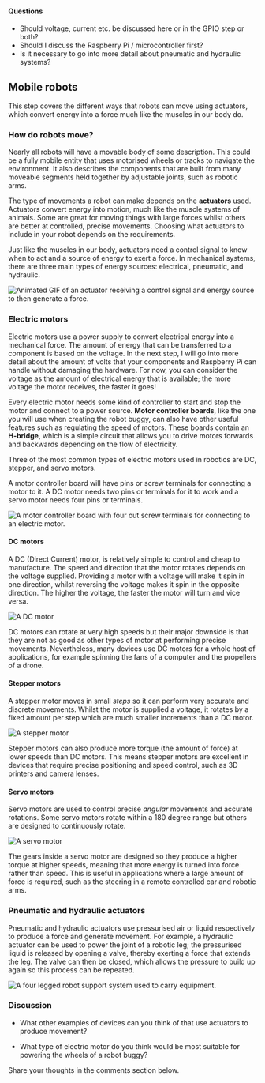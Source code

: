 [comment]: # (
Is this step open? Y/N
If so, short description of this step:
Related links:
Related files:
)

#### Questions ####

+ Should voltage, current etc. be discussed here or in the GPIO step or both?
+ Should I discuss the Raspberry Pi / microcontroller first?
+ Is it necessary to go into more detail about pneumatic and hydraulic systems?

## Mobile robots

This step covers the different ways that robots can move using actuators, which convert energy into a force much like the muscles in our body do.

### How do robots move?

Nearly all robots will have a movable body of some description. This could be a fully mobile entity that uses motorised wheels or tracks to navigate the environment. It also describes the components that are built from many moveable segments held together by adjustable joints, such as robotic arms. 

<!-- Microcontroller / Raspberry Pi -->

The type of movements a robot can make depends on the **actuators** used. Actuators convert energy into motion, much like the muscle systems of animals. Some are great for moving things with large forces whilst others are better at controlled, precise movements. Choosing what actuators to include in your robot depends on the requirements.

Just like the muscles in our body, actuators need a control signal to know when to act and a source of energy to exert a force. In mechanical systems, there are three main types of energy sources: electrical, pneumatic, and hydraulic. 

![Animated GIF of an actuator receiving a control signal and energy source to then generate a force.](images/1_5-actuator-diagram.jpeg)

### Electric motors

Electric motors use a power supply to convert electrical energy into a mechanical force. The amount of energy that can be transferred to a component is based on the voltage. In the next step, I will go into more detail about the amount of volts that your components and Raspberry Pi can handle without damaging the hardware. For now, you can consider the voltage as the amount of electrical energy that is available; the more voltage the motor receives, the faster it goes!

Every electric motor needs some kind of controller to start and stop the motor and connect to a power source. **Motor controller boards**, like the one you will use when creating the robot buggy, can also have other useful features such as regulating the speed of motors. These boards contain an **H-bridge**, which is a simple circuit that allows you to drive motors forwards and backwards depending on the flow of electricity.

Three of the most common types of electric motors used in robotics are DC, stepper, and servo motors. 

<!-- Check correctness. Move to the end or next step. -->
A motor controller board will have pins or screw terminals for connecting a motor to it. A DC motor needs two pins or terminals for it to work and a servo motor needs four pins or terminals.

![A motor controller board with four out screw terminals for connecting to an electric motor.](images/1_5-motor-controller-board.jpg)

#### DC motors

A DC (Direct Current) motor, is relatively simple to control and cheap to manufacture. The speed and direction that the motor rotates depends on the voltage supplied. Providing a motor with a voltage will make it spin in one direction, whilst reversing the voltage makes it spin in the opposite direction. The higher the voltage, the faster the motor will turn and vice versa. 

![A DC motor](images/1_5-DC-motor.jpg)

DC motors can rotate at very high speeds but their major downside is that they are not as good as other types of motor at performing precise movements. Nevertheless, many devices use DC motors for a whole host of applications, for example spinning the fans of a computer and the propellers of a drone. 

#### Stepper motors

A stepper motor moves in small *steps* so it can perform very accurate and discrete movements. Whilst the motor is supplied a voltage, it rotates by a fixed amount per step which are much smaller increments than a DC motor. 

![A stepper motor](images/1_5-stepper-motor.jpg)

Stepper motors can also produce more torque (the amount of force) at lower speeds than DC motors. This means stepper motors are excellent in devices that require precise positioning and speed control, such as 3D printers and camera lenses.

#### Servo motors

Servo motors are used to control precise *angular* movements and accurate rotations. Some servo motors rotate within a 180 degree range but others are designed to continuously rotate. 

![A servo motor](images/1_5-servo-motor.jpg)

The gears inside a servo motor are designed so they produce a higher torque at higher speeds, meaning that more energy is turned into force rather than speed. This is useful in applications where a large amount of force is required, such as the steering in a remote controlled car and robotic arms. 

### Pneumatic and hydraulic actuators

Pneumatic and hydraulic actuators use pressurised air or liquid respectively to produce a force and generate movement. For example, a hydraulic actuator can be used to power the joint of a robotic leg; the pressurised liquid is released by opening a valve, thereby exerting a force that extends the leg. The valve can then be closed, which allows the pressure to build up again so this process can be repeated.

![A four legged robot support system used to carry equipment.](images/1_5-four-legged-robot.jpg)

### Discussion

+ What other examples of devices can you think of that use actuators to produce movement?

+ What type of electric motor do you think would be most suitable for powering the wheels of a robot buggy?

Share your thoughts in the comments section below.